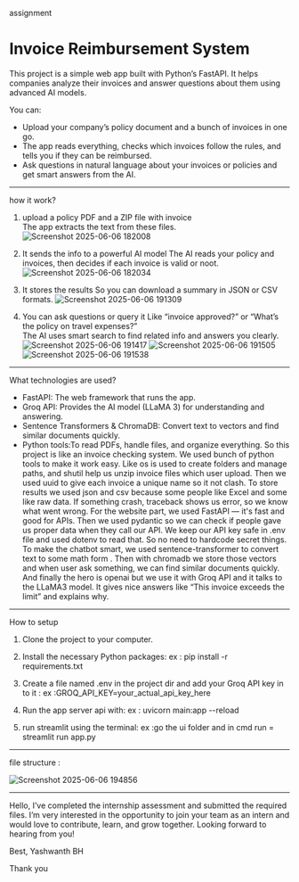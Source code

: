 assignment
# Invoice Reimbursement System

This project is a simple web app built with Python’s FastAPI. It helps companies analyze their invoices and answer questions about them using advanced AI models.

You can:

- Upload your company’s policy document and a bunch of invoices in one go.
- The app reads everything, checks which invoices follow the rules, and tells you if they can be reimbursed.
- Ask questions in natural language about your invoices or policies and get smart answers from the AI.

---

how it work?

1. upload a policy PDF and a ZIP file with invoice  
   The app extracts the text from these files.
![Screenshot 2025-06-06 182008](https://github.com/user-attachments/assets/579270ba-fe20-411d-890b-ace3adb943c9)

2. It sends the info to a powerful AI model
   The AI reads your policy and invoices, then decides if each invoice is valid or noot.
![Screenshot 2025-06-06 182034](https://github.com/user-attachments/assets/2e37ce7e-8548-4ee5-82e5-abcd5b79d4d8)

3. It stores the results
   So you can download a summary in JSON or CSV formats.
![Screenshot 2025-06-06 191309](https://github.com/user-attachments/assets/818536fe-0d79-4bdb-be02-27f7d203ac2b)

4. You can ask questions or query it 
   Like “invoice approved?” or “What’s the policy on travel expenses?”  
   The AI uses smart search to find related info and answers you clearly.
![Screenshot 2025-06-06 191417](https://github.com/user-attachments/assets/9a3a74ad-3fe2-4320-9d5e-ad2ca3fce1cd)
![Screenshot 2025-06-06 191505](https://github.com/user-attachments/assets/f47f90e6-08fa-4c9d-90df-d4a016e76c02)
![Screenshot 2025-06-06 191538](https://github.com/user-attachments/assets/4b33c1b4-6b46-407f-b11c-cd4e2ce964c0)


---

What technologies are used?

- FastAPI: The web framework that runs the app.  
- Groq API: Provides the AI model (LLaMA 3) for understanding and answering.  
- Sentence Transformers & ChromaDB: Convert text to vectors and find similar documents quickly.  
- Python tools:To read PDFs, handle files, and organize everything.
  So this project is like an invoice checking system. We used bunch of python tools to make it work easy. Like os is used to create folders and manage paths, and shutil help us unzip invoice files which user upload. Then we used uuid to give each invoice a unique name so it not clash. To store results we used json and csv because some people like Excel and some like raw data. If something crash, traceback shows us error, so we know what went wrong.
   For the website part, we used FastAPI — it's fast and good for APIs. Then we used pydantic so we can check if people gave us proper data when they call our API. We keep our API key safe in .env file and used dotenv to read that. So no need to hardcode secret things.
   To make the chatbot smart, we used sentence-transformer to convert text to some math form . Then with chromadb we store those vectors and when user ask something, we can find similar documents quickly. And finally the hero is openai but we use it with Groq API and it talks to the LLaMA3 model. It gives nice answers like “This invoice exceeds the limit” and explains why.

---

How to setup

1. Clone the project to your computer.

2. Install the necessary Python packages:
 ex : pip install -r requirements.txt
3. Create a file named .env in the project dir and add your Groq API key in to it :
 ex :GROQ_API_KEY=your_actual_api_key_here
4. Run the app server api with:
 ex : uvicorn main:app --reload
5. run streamlit using the terminal:
 ex :go the ui folder and in cmd run = streamlit run app.py

---

file structure :

![Screenshot 2025-06-06 194856](https://github.com/user-attachments/assets/c8b7226a-43c7-4634-b019-5c9e8f14c27d)


---

Hello,
I’ve completed the internship assessment and submitted the required files. I’m very interested in the opportunity to join your team as an intern and would love to contribute, learn, and grow together. Looking forward to hearing from you!

Best,
Yashwanth BH


Thank you


